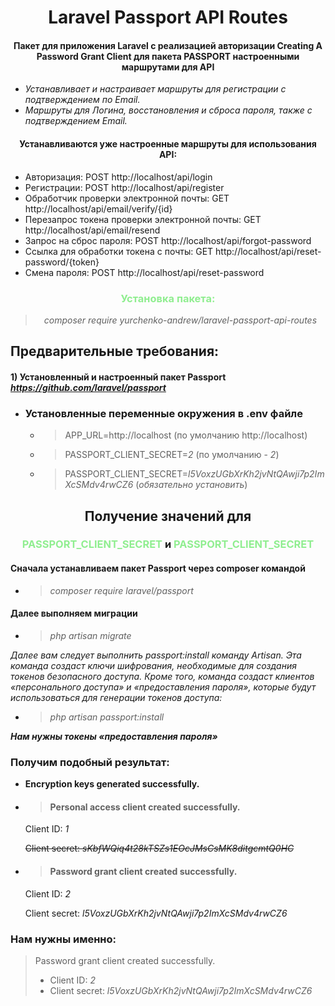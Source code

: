 # <center>Laravel Passport API Routes</center>
#### <center>Пакет для приложения Laravel с реализацией авторизации Creating A Password Grant Client для пакета PASSPORT настроенными маршрутами для API</center>

- _Устанавливает и настраивает маршруты для регистрации с подтверждением по Email._
- _Маршруты для Логина, восстановления и сброса пароля, также с подтверждением Email._

#### <center>Устанавливаются уже настроенные маршруты для использования API:</center>

- Авторизация: POST http://localhost/api/login
- Регистрации: POST http://localhost/api/register
- Обработчик проверки электронной почты: GET http://localhost/api/email/verify/{id}
- Перезапрос токена проверки электронной почты: GET http://localhost/api/email/resend
- Запрос на сброс пароля: POST http://localhost/api/forgot-password
- Ссылка для обработки токена с почты: GET http://localhost/api/reset-password/{token}
- Смена пароля: POST http://localhost/api/reset-password

### <span style="color: lightgreen;"><center>Установка пакета:</center></span>

> _<center>composer require yurchenko-andrew/laravel-passport-api-routes</center>_

## Предварительные требования:

#### **1) Установленный и настроенный пакет Passport** _https://github.com/laravel/passport_
- ### Установленные переменные окружения в .env файле
  - >APP_URL=http://localhost (по умолчанию http://localhost)
  - >PASSPORT_CLIENT_SECRET=_2_ (по умолчанию - _2_)
  - >PASSPORT_CLIENT_SECRET=_l5VoxzUGbXrKh2jvNtQAwji7p2ImXcSMdv4rwCZ6_ (_обязательно установить_)
## <center>Получение значений для </center>

### <center><span style="color: lightgreen;">PASSPORT_CLIENT_SECRET</span> и <span style="color: lightgreen;">PASSPORT_CLIENT_SECRET</span></center>
#### Сначала устанавливаем пакет Passport через composer командой 
- >_composer require laravel/passport_

#### Далее выполняем миграции
- >_php artisan migrate_
  
_Далее вам следует выполнить passport:install команду Artisan. Эта команда создаст ключи шифрования, необходимые для создания токенов безопасного доступа. Кроме того, команда создаст клиентов «персонального доступа» и «предоставления пароля», которые будут использоваться для генерации токенов доступа:_

-  >_php artisan passport:install_
   
**_Нам нужны токены «предоставления пароля»_**
### Получим подобный результат:

- **Encryption keys generated successfully.**
- >#### Personal access client created successfully.
  Client ID: _1_

  ~~Client secret: _sKbfWQiq4t28kTSZs1EOcJMsCsMK8ditgcmtQ0HC_~~
- >#### Password grant client created successfully.
  Client ID: _2_

  Client secret: _l5VoxzUGbXrKh2jvNtQAwji7p2ImXcSMdv4rwCZ6_
### Нам нужны именно:
>Password grant client created successfully.
>- Client ID: _2_
>- Client secret: _l5VoxzUGbXrKh2jvNtQAwji7p2ImXcSMdv4rwCZ6_


